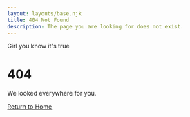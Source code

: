 ```yaml
---
layout: layouts/base.njk
title: 404 Not Found
description: The page you are looking for does not exist.
---
```


<p role="text" class="title">Girl you know it's true</p>

# 404

We looked everywhere for you.

[Return to Home](/)
